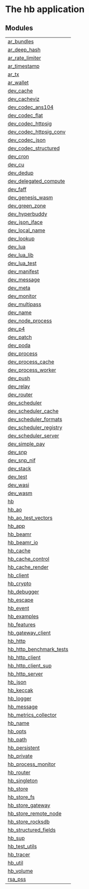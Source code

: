 

# The hb application #


## Modules ##


<table width="100%" border="0" summary="list of modules">
<tr><td><a href="ar_bundles.md" class="module">ar_bundles</a></td></tr>
<tr><td><a href="ar_deep_hash.md" class="module">ar_deep_hash</a></td></tr>
<tr><td><a href="ar_rate_limiter.md" class="module">ar_rate_limiter</a></td></tr>
<tr><td><a href="ar_timestamp.md" class="module">ar_timestamp</a></td></tr>
<tr><td><a href="ar_tx.md" class="module">ar_tx</a></td></tr>
<tr><td><a href="ar_wallet.md" class="module">ar_wallet</a></td></tr>
<tr><td><a href="dev_cache.md" class="module">dev_cache</a></td></tr>
<tr><td><a href="dev_cacheviz.md" class="module">dev_cacheviz</a></td></tr>
<tr><td><a href="dev_codec_ans104.md" class="module">dev_codec_ans104</a></td></tr>
<tr><td><a href="dev_codec_flat.md" class="module">dev_codec_flat</a></td></tr>
<tr><td><a href="dev_codec_httpsig.md" class="module">dev_codec_httpsig</a></td></tr>
<tr><td><a href="dev_codec_httpsig_conv.md" class="module">dev_codec_httpsig_conv</a></td></tr>
<tr><td><a href="dev_codec_json.md" class="module">dev_codec_json</a></td></tr>
<tr><td><a href="dev_codec_structured.md" class="module">dev_codec_structured</a></td></tr>
<tr><td><a href="dev_cron.md" class="module">dev_cron</a></td></tr>
<tr><td><a href="dev_cu.md" class="module">dev_cu</a></td></tr>
<tr><td><a href="dev_dedup.md" class="module">dev_dedup</a></td></tr>
<tr><td><a href="dev_delegated_compute.md" class="module">dev_delegated_compute</a></td></tr>
<tr><td><a href="dev_faff.md" class="module">dev_faff</a></td></tr>
<tr><td><a href="dev_genesis_wasm.md" class="module">dev_genesis_wasm</a></td></tr>
<tr><td><a href="dev_green_zone.md" class="module">dev_green_zone</a></td></tr>
<tr><td><a href="dev_hyperbuddy.md" class="module">dev_hyperbuddy</a></td></tr>
<tr><td><a href="dev_json_iface.md" class="module">dev_json_iface</a></td></tr>
<tr><td><a href="dev_local_name.md" class="module">dev_local_name</a></td></tr>
<tr><td><a href="dev_lookup.md" class="module">dev_lookup</a></td></tr>
<tr><td><a href="dev_lua.md" class="module">dev_lua</a></td></tr>
<tr><td><a href="dev_lua_lib.md" class="module">dev_lua_lib</a></td></tr>
<tr><td><a href="dev_lua_test.md" class="module">dev_lua_test</a></td></tr>
<tr><td><a href="dev_manifest.md" class="module">dev_manifest</a></td></tr>
<tr><td><a href="dev_message.md" class="module">dev_message</a></td></tr>
<tr><td><a href="dev_meta.md" class="module">dev_meta</a></td></tr>
<tr><td><a href="dev_monitor.md" class="module">dev_monitor</a></td></tr>
<tr><td><a href="dev_multipass.md" class="module">dev_multipass</a></td></tr>
<tr><td><a href="dev_name.md" class="module">dev_name</a></td></tr>
<tr><td><a href="dev_node_process.md" class="module">dev_node_process</a></td></tr>
<tr><td><a href="dev_p4.md" class="module">dev_p4</a></td></tr>
<tr><td><a href="dev_patch.md" class="module">dev_patch</a></td></tr>
<tr><td><a href="dev_poda.md" class="module">dev_poda</a></td></tr>
<tr><td><a href="dev_process.md" class="module">dev_process</a></td></tr>
<tr><td><a href="dev_process_cache.md" class="module">dev_process_cache</a></td></tr>
<tr><td><a href="dev_process_worker.md" class="module">dev_process_worker</a></td></tr>
<tr><td><a href="dev_push.md" class="module">dev_push</a></td></tr>
<tr><td><a href="dev_relay.md" class="module">dev_relay</a></td></tr>
<tr><td><a href="dev_router.md" class="module">dev_router</a></td></tr>
<tr><td><a href="dev_scheduler.md" class="module">dev_scheduler</a></td></tr>
<tr><td><a href="dev_scheduler_cache.md" class="module">dev_scheduler_cache</a></td></tr>
<tr><td><a href="dev_scheduler_formats.md" class="module">dev_scheduler_formats</a></td></tr>
<tr><td><a href="dev_scheduler_registry.md" class="module">dev_scheduler_registry</a></td></tr>
<tr><td><a href="dev_scheduler_server.md" class="module">dev_scheduler_server</a></td></tr>
<tr><td><a href="dev_simple_pay.md" class="module">dev_simple_pay</a></td></tr>
<tr><td><a href="dev_snp.md" class="module">dev_snp</a></td></tr>
<tr><td><a href="dev_snp_nif.md" class="module">dev_snp_nif</a></td></tr>
<tr><td><a href="dev_stack.md" class="module">dev_stack</a></td></tr>
<tr><td><a href="dev_test.md" class="module">dev_test</a></td></tr>
<tr><td><a href="dev_wasi.md" class="module">dev_wasi</a></td></tr>
<tr><td><a href="dev_wasm.md" class="module">dev_wasm</a></td></tr>
<tr><td><a href="hb.md" class="module">hb</a></td></tr>
<tr><td><a href="hb_ao.md" class="module">hb_ao</a></td></tr>
<tr><td><a href="hb_ao_test_vectors.md" class="module">hb_ao_test_vectors</a></td></tr>
<tr><td><a href="hb_app.md" class="module">hb_app</a></td></tr>
<tr><td><a href="hb_beamr.md" class="module">hb_beamr</a></td></tr>
<tr><td><a href="hb_beamr_io.md" class="module">hb_beamr_io</a></td></tr>
<tr><td><a href="hb_cache.md" class="module">hb_cache</a></td></tr>
<tr><td><a href="hb_cache_control.md" class="module">hb_cache_control</a></td></tr>
<tr><td><a href="hb_cache_render.md" class="module">hb_cache_render</a></td></tr>
<tr><td><a href="hb_client.md" class="module">hb_client</a></td></tr>
<tr><td><a href="hb_crypto.md" class="module">hb_crypto</a></td></tr>
<tr><td><a href="hb_debugger.md" class="module">hb_debugger</a></td></tr>
<tr><td><a href="hb_escape.md" class="module">hb_escape</a></td></tr>
<tr><td><a href="hb_event.md" class="module">hb_event</a></td></tr>
<tr><td><a href="hb_examples.md" class="module">hb_examples</a></td></tr>
<tr><td><a href="hb_features.md" class="module">hb_features</a></td></tr>
<tr><td><a href="hb_gateway_client.md" class="module">hb_gateway_client</a></td></tr>
<tr><td><a href="hb_http.md" class="module">hb_http</a></td></tr>
<tr><td><a href="hb_http_benchmark_tests.md" class="module">hb_http_benchmark_tests</a></td></tr>
<tr><td><a href="hb_http_client.md" class="module">hb_http_client</a></td></tr>
<tr><td><a href="hb_http_client_sup.md" class="module">hb_http_client_sup</a></td></tr>
<tr><td><a href="hb_http_server.md" class="module">hb_http_server</a></td></tr>
<tr><td><a href="hb_json.md" class="module">hb_json</a></td></tr>
<tr><td><a href="hb_keccak.md" class="module">hb_keccak</a></td></tr>
<tr><td><a href="hb_logger.md" class="module">hb_logger</a></td></tr>
<tr><td><a href="hb_message.md" class="module">hb_message</a></td></tr>
<tr><td><a href="hb_metrics_collector.md" class="module">hb_metrics_collector</a></td></tr>
<tr><td><a href="hb_name.md" class="module">hb_name</a></td></tr>
<tr><td><a href="hb_opts.md" class="module">hb_opts</a></td></tr>
<tr><td><a href="hb_path.md" class="module">hb_path</a></td></tr>
<tr><td><a href="hb_persistent.md" class="module">hb_persistent</a></td></tr>
<tr><td><a href="hb_private.md" class="module">hb_private</a></td></tr>
<tr><td><a href="hb_process_monitor.md" class="module">hb_process_monitor</a></td></tr>
<tr><td><a href="hb_router.md" class="module">hb_router</a></td></tr>
<tr><td><a href="hb_singleton.md" class="module">hb_singleton</a></td></tr>
<tr><td><a href="hb_store.md" class="module">hb_store</a></td></tr>
<tr><td><a href="hb_store_fs.md" class="module">hb_store_fs</a></td></tr>
<tr><td><a href="hb_store_gateway.md" class="module">hb_store_gateway</a></td></tr>
<tr><td><a href="hb_store_remote_node.md" class="module">hb_store_remote_node</a></td></tr>
<tr><td><a href="hb_store_rocksdb.md" class="module">hb_store_rocksdb</a></td></tr>
<tr><td><a href="hb_structured_fields.md" class="module">hb_structured_fields</a></td></tr>
<tr><td><a href="hb_sup.md" class="module">hb_sup</a></td></tr>
<tr><td><a href="hb_test_utils.md" class="module">hb_test_utils</a></td></tr>
<tr><td><a href="hb_tracer.md" class="module">hb_tracer</a></td></tr>
<tr><td><a href="hb_util.md" class="module">hb_util</a></td></tr>
<tr><td><a href="hb_volume.md" class="module">hb_volume</a></td></tr>
<tr><td><a href="rsa_pss.md" class="module">rsa_pss</a></td></tr></table>

